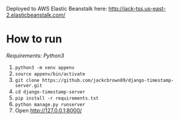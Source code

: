 Deployed to AWS Elastic Beanstalk here: http://jack-tss.us-east-2.elasticbeanstalk.com/

# How to run
*Requirements: Python3*

1. `python3 -m venv appenv`
2. `source appenv/bin/activate`
3. `git clone https://github.com/jackcbrown89/django-timestamp-server.git`
4. `cd django-timestamp-server`
5. `pip install -r requirements.txt`
6. `python manage.py runserver`
7. Open http://127.0.0.1:8000/
